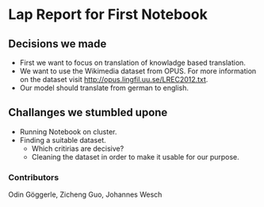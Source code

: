 # Lap Report for First Notebook

## Decisions we made
- First we want to focus on translation of knowladge based translation.
- We want to use the Wikimedia dataset from OPUS. For more information on the dataset visit http://opus.lingfil.uu.se/LREC2012.txt. 
- Our model should translate from german to english.

## Challanges we stumbled upone
- Running Notebook on cluster.
- Finding a suitable dataset.
  - Which critirias are decisive?
  - Cleaning the dataset in order to make it usable for our purpose.

### Contributors
Odin Göggerle, Zicheng Guo, Johannes Wesch
